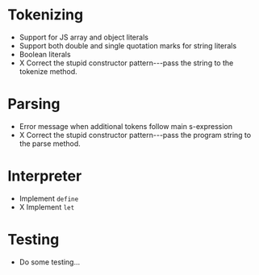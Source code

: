 Tokenizing
==========

 * Support for JS array and object literals
 * Support both double and single quotation marks for string literals
 * Boolean literals
 * X Correct the stupid constructor pattern---pass the string to the tokenize
   method.


Parsing
=======

 * Error message when additional tokens follow main s-expression
 * X Correct the stupid constructor pattern---pass the program string to the
   parse method.


Interpreter
===========

 * Implement `define`
 * X Implement `let`


Testing
=======

 * Do some testing...
